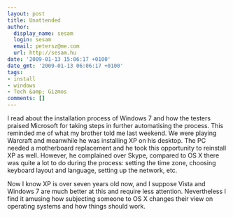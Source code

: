 ```yaml
---
layout: post
title: Unattended
author:
  display_name: sesam
  login: sesam
  email: petersz@me.com
  url: http://sesam.hu
date: '2009-01-13 15:06:17 +0100'
date_gmt: '2009-01-13 06:06:17 +0100'
tags:
- install
- windows
- Tech &amp; Gizmos
comments: []
---
```


I read about the installation process of Windows 7 and how the testers praised Microsoft for taking steps in further automatising the process. This reminded me of what my brother told me last weekend. We were playing Warcraft and meanwhile he was installing XP on his desktop. The PC needed a motherboard replacement and he took this opportunity to reinstall XP as well. However, he complained over Skype, compared to OS X there was quite a lot to do during the process: setting the time zone, choosing keyboard layout and language, setting up the network, etc.

Now I know XP is over seven years old now, and I suppose Vista and Windows 7 are much better at this and require less attention. Nevertheless I find it amusing how subjecting someone to OS X changes their view on operating systems and how things should work.
